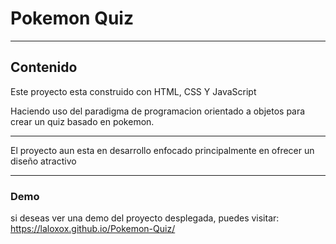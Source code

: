 # Pokemon Quiz

-----------------------------

## Contenido
Este proyecto esta construido con HTML, CSS Y JavaScript 

Haciendo uso del paradigma de programacion orientado a objetos para 
crear un quiz basado en pokemon.

-----------------------------

El proyecto aun esta en desarrollo enfocado principalmente en ofrecer un diseño atractivo

-----------------------------

### Demo 
si deseas ver una demo del proyecto desplegada, puedes visitar: <https://laloxox.github.io/Pokemon-Quiz/> 

